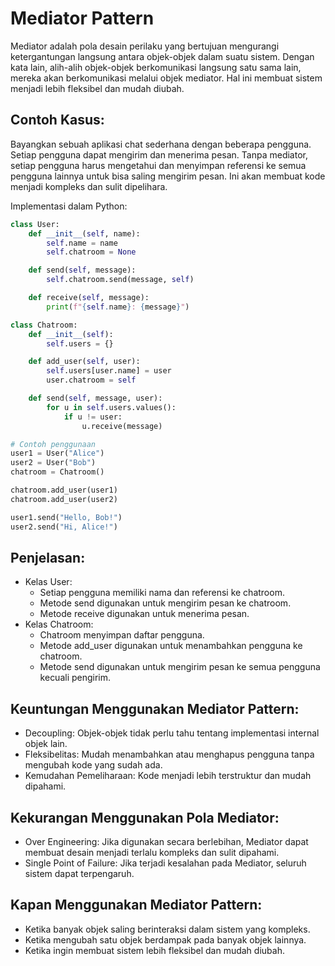 # Mediator Pattern

Mediator adalah pola desain perilaku yang bertujuan mengurangi ketergantungan langsung antara objek-objek dalam suatu sistem. Dengan kata lain, alih-alih objek-objek berkomunikasi langsung satu sama lain, mereka akan berkomunikasi melalui objek mediator. Hal ini membuat sistem menjadi lebih fleksibel dan mudah diubah.

## Contoh Kasus:

Bayangkan sebuah aplikasi chat sederhana dengan beberapa pengguna. Setiap pengguna dapat mengirim dan menerima pesan. Tanpa mediator, setiap pengguna harus mengetahui dan menyimpan referensi ke semua pengguna lainnya untuk bisa saling mengirim pesan. Ini akan membuat kode menjadi kompleks dan sulit dipelihara.

Implementasi dalam Python:
``` python
class User:
    def __init__(self, name):
        self.name = name
        self.chatroom = None

    def send(self, message):
        self.chatroom.send(message, self)

    def receive(self, message):
        print(f"{self.name}: {message}")

class Chatroom:
    def __init__(self):
        self.users = {}

    def add_user(self, user):
        self.users[user.name] = user
        user.chatroom = self

    def send(self, message, user):
        for u in self.users.values():
            if u != user:
                u.receive(message)

# Contoh penggunaan
user1 = User("Alice")
user2 = User("Bob")
chatroom = Chatroom()

chatroom.add_user(user1)
chatroom.add_user(user2)

user1.send("Hello, Bob!")
user2.send("Hi, Alice!")
```
## Penjelasan:

- Kelas User:
    - Setiap pengguna memiliki nama dan referensi ke chatroom.
    - Metode send digunakan untuk mengirim pesan ke chatroom.
    - Metode receive digunakan untuk menerima pesan.
- Kelas Chatroom:
    - Chatroom menyimpan daftar pengguna.
    - Metode add_user digunakan untuk menambahkan pengguna ke chatroom.
    - Metode send digunakan untuk mengirim pesan ke semua pengguna kecuali pengirim.

## Keuntungan Menggunakan Mediator Pattern:

- Decoupling: Objek-objek tidak perlu tahu tentang implementasi internal objek lain.
- Fleksibelitas: Mudah menambahkan atau menghapus pengguna tanpa mengubah kode yang sudah ada.
- Kemudahan Pemeliharaan: Kode menjadi lebih terstruktur dan mudah dipahami.

## Kekurangan Menggunakan Pola Mediator:
- Over Engineering: Jika digunakan secara berlebihan, Mediator dapat membuat desain menjadi terlalu kompleks dan sulit dipahami.
- Single Point of Failure: Jika terjadi kesalahan pada Mediator, seluruh sistem dapat terpengaruh.

## Kapan Menggunakan Mediator Pattern:

- Ketika banyak objek saling berinteraksi dalam sistem yang kompleks.
- Ketika mengubah satu objek berdampak pada banyak objek lainnya.
- Ketika ingin membuat sistem lebih fleksibel dan mudah diubah.
